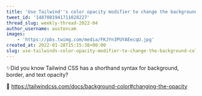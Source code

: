 ```yaml
---
title: 'Use Tailwind''s color opacity modifier to change the background color and opacity in a single class'
tweet_id: '1487081941711028227'
thread_slug: weekly-thread-2022-04
author_username: austencam
images:
    - 'https://pbs.twimg.com/media/FKJYn3PUYAEecqU.jpg'
created_at: 2022-01-28T15:15:38+00:00
slug: use-tailwinds-color-opacity-modifier-to-change-the-background-color-and-opacity-in-a-single-class
---
```

✨Did you know Tailwind CSS has a shorthand syntax for background, border, and text opacity?

🔗 https://tailwindcss.com/docs/background-color#changing-the-opacity